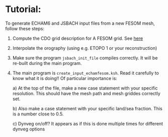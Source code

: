 # Tutorial:

To generate ECHAM6 and JSBACH input files from a new FESOM mesh, follow these steps:

1) Compute the CDO grid description for A FESOM grid. See [here](https://gitlab.dkrz.de/FESOM/fesom2/blob/master/docs/convert_grid_to_nc.md)
2) Interpolate the orography (using e.g. ETOPO 1 or your reconstruction)
3) Make sure the program `jsbach_init_file` compiles correctly. It will be re-built during the main program.
4) The main program is `create_input_echamfesom.ksh`. Read it carefully to know what it is doing!! Of particular importance is:

    a) At the top of the file, make a new case statement with your specific resolution. This should have the mesh path and mesh griddes correctly set.
    
    b) Also make a case statement with your specific land/sea fraction. This is a number close to 0.5.
    
    c) Dynveg on/off? It appears as if this is done multiple times for different dynveg options

